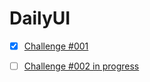 # DailyUI

- [x] [Challenge #001](https://100-days-dailyui.netlify.app/day-001/)
- [ ] [Challenge #002 in progress](https://100-days-dailyui.netlify.app/day-002/)









